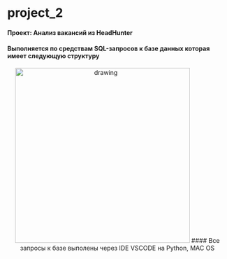 # project_2
#### Проект: Анализ вакансий из HeadHunter
#### Выполняется по средствам SQL-запросов к базе данных которая имеет следующую структуру
<center> <img src = [https://raw.githubusercontent.com/AndreyRysistov/DatasetsForPandas/main/hh%20label.jpg](https://lms.skillfactory.ru/assets/courseware/v1/efd63819603e7d4f4433ed2fedec717c/asset-v1:SkillFactory+DSPR-2.0+14JULY2021+type@asset+block/SQL_pj2_2_1.png) alt="drawing" style="width:400px;">
#### Все запросы к базе выполены через IDE VSCODE на Python, MAC OS
  
